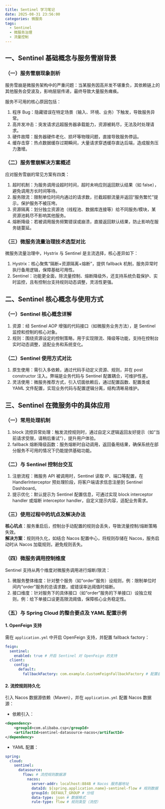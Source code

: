 ```yaml
---
title: Sentinel 学习笔记
date: 2025-08-31 23:56:00
categories: 微服务
tags:
  - Sentinel
  - 微服务治理
  - 流量控制
---
```

## 一、Sentinel 基础概念与服务雪崩背景

### （一）服务雪崩现象剖析
服务雪崩是微服务架构中的严重问题：当某服务因高并发不堪重负，其依赖链上的其他服务会受波及，影响层层传递，最终导致大量服务瘫痪。

服务不可用的核心原因包括：
1. 程序 Bug：隐藏错误在特定场景（输入、环境、业务）下触发，导致服务异常。
2. 高并发冲击：突发请求远超服务器承载能力，资源被耗尽，无法及时处理请求。
3. 硬件故障：服务器硬件老化、损坏等物理问题，直接导致服务停运。
4. 缓存击穿：热点数据缓存过期瞬间，大量请求穿透缓存直达后端，造成服务压力激增。

### （二）服务雪崩解决方案概述
应对服务雪崩的常见方案有四类：
1. 超时机制：为服务调用设超时时间，超时未响应则返回默认结果（如 false），避免调用方长时间等待。
2. 服务限流：限制单位时间内通过的请求数，拦截超额流量并返回“服务繁忙”提示，保护服务不被压垮。
3. 资源隔离：划分独立资源池（线程池、数据库连接等）给不同服务/模块，某资源池耗尽不影响其他服务。
4. 熔断降级：若被调用服务频繁错误或崩溃，直接返回默认结果，防止影响在服务链蔓延。

### （三）微服务流量治理技术选型对比
微服务流量治理中，Hystrix 与 Sentinel 是主流选择，核心差异如下：
1. Hystrix：核心聚焦“隔断+资源隔离+熔断”，提供 fallback 机制，服务异常时执行备用逻辑，保障基础可用性。
2. Sentinel：功能更全面，除流量控制、熔断降级外，还支持系统负载保护、实时监控，且有控制台支持规则动态调整，灵活性更强。

## 二、Sentinel 核心概念与使用方式

### （一）Sentinel 核心概念详解
1. 资源：经 Sentinel AOP 增强的代码接口（如微服务业务方法），是 Sentinel 监控和控制的核心对象。
2. 规则：围绕资源设定的控制策略，用于实现限流、降级等功能，支持在控制台实时动态调整，适配业务和系统变化。

### （二）Sentinel 使用方式对比
1. 原生使用：需引入多依赖，通过代码手动定义资源、规则，并在 post constructor 注入。弊端是业务代码与 Sentinel 配置耦合，可维护性差。
2. 灵活使用：微服务推荐方式，引入切面依赖后，通过配置函数、配置类或 YAML 文件配置，实现业务代码与配置逻辑分离，结构清晰易维护。

## 三、Sentinel 在微服务中的具体应用

### （一）常用处理机制
1. block 流控异常处理：触发流控规则时，通过自定义逻辑返回友好提示（如“当前请求受限，请稍后重试”），提升用户体验。
2. fallback 熔断降级函数：服务熔断时自动调用，返回备用结果，确保系统在部分服务不可用的情况下仍能提供基础功能。

### （二）与 Sentinel 控制台交互
1. 注册流程：微服务 API 被调用时，Sentinel 读取 IP、端口等配置，在 HandlerInterceptor 预处理阶段，将客户端请求信息注册到 Sentinel Dashboard。
2. 提示优化：默认提示为 Sentinel 配置信息，可通过实现 block interceptor handler 或熔断 interceptor handler，自定义提示内容，适配业务需求。

### （三）使用过程中的坑点及解决办法
**核心坑点**：服务重启后，控制台手动配置的规则会丢失，导致流量控制/熔断策略失效。  
**解决方案**：规则持久化，如结合 Nacos 配置中心，将规则存储在 Nacos，服务启动时从 Nacos 加载规则，避免规则丢失。

### （四）微服务调用控制维度
Sentinel 支持从两个维度对微服务调用进行熔断/限流：
1. 微服务整体维度：针对整个服务（如“order”服务）设规则，例：限制单位时间内“order”服务的总请求数，或错误率达阈值时熔断。
2. 接口维度：针对服务下的具体接口（如“order”服务的下单接口）设独立规则，例：给下单接口设更高限流阈值，保障核心业务稳定性。

### （五）与 Spring Cloud 的整合要点及 YAML 配置示例
#### 1. OpenFeign 支持
需在 `application.yml` 中开启 OpenFeign 支持，并配置 fallback factory：
```yaml
feign:
  sentinel:
    enabled: true # 开启 Sentinel 对 OpenFeign 的支持
  client:
    config:
      default:
        fallbackFactory: com.example.CustomFeignFallbackFactory # 配置自定义 fallback factory 类
```

#### 2. 流控规则持久化
引入 Nacos 数据源依赖（Maven），并在 `application.yml` 配置 Nacos 数据源：
- 依赖引入：
```xml
<dependency>
    <groupId>com.alibaba.csp</groupId>
    <artifactId>sentinel-datasource-nacos</artifactId>
</dependency>
```
- YAML 配置：
```yaml
spring:
  cloud:
    sentinel:
      datasource:
        flow: # 流控规则数据源
          nacos:
            server-addr: localhost:8848 # Nacos 服务器地址
            dataId: ${spring.application.name}-sentinel-flow # 规则数据 ID（结合服务名命名）
            groupId: DEFAULT_GROUP # 分组
            data-type: json # 数据格式
            rule-type: flow # 规则类型（流控）
```
